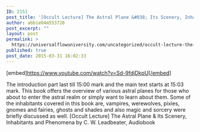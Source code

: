 ```yaml
---
ID: 2151
post_title: '[Occult Lecture] The Astral Plane &#038; Its Scenery, Inhabitants and Phenomena'
author: abbie04m553726
post_excerpt: ""
layout: post
permalink: >
  https://universalflowuniversity.com/uncategorized/occult-lecture-the-astral-plane-its-scenery-inhabitants-and-phenomena/
published: true
post_date: 2015-03-31 16:02:33
---
```

[embed]https://www.youtube.com/watch?v=Sd-9fdjDkpU[/embed]<br>
<p>The introduction part last till 15:00 mark and the main text starts at 15:03 mark. This book offers the overview of various astral planes for those who about to enter the astral realm or simply want to learn about them.
Some of the inhabitants covered in this book are, vampires, werewolves, pixies, gnomes and fairies, ghosts and shades and also magic and sorcery were briefly discussed as well.
[Occult Lecture] The Astral Plane & Its Scenery, Inhabitants and Phenomena by C. W. Leadbeater, Audiobook</p>
